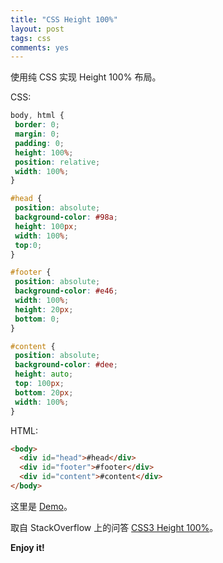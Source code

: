 ```yaml
---
title: "CSS Height 100%"
layout: post
tags: css
comments: yes
---
```


使用纯 CSS 实现 Height 100% 布局。

CSS:

```css
body, html {
 border: 0;
 margin: 0;
 padding: 0; 
 height: 100%;
 position: relative;
 width: 100%;
}

#head {
 position: absolute;
 background-color: #98a;
 height: 100px;
 width: 100%;
 top:0;
}

#footer {
 position: absolute;
 background-color: #e46;
 width: 100%;
 height: 20px;
 bottom: 0;
}

#content {
 position: absolute;
 background-color: #dee;
 height: auto;
 top: 100px;
 bottom: 20px;
 width: 100%;
}
```

HTML:

```html
<body>
  <div id="head">#head</div>
  <div id="footer">#footer</div>
  <div id="content">#content</div>
</body>
```

这里是 [Demo](http://jsbin.com/tahim/1/edit?html,css,output)。

取自 StackOverflow 上的问答 [CSS3 Height 100%](http://stackoverflow.com/questions/11812759/css3-height-100)。

**Enjoy it!**